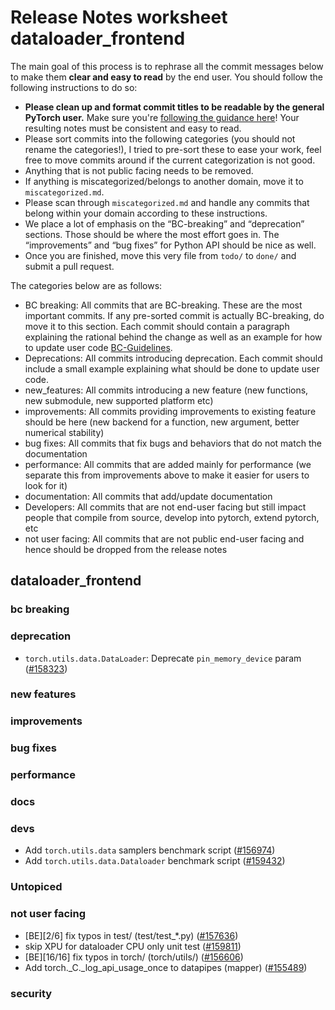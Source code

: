 
# Release Notes worksheet dataloader_frontend

The main goal of this process is to rephrase all the commit messages below to make them **clear and easy to read** by the end user. You should follow the following instructions to do so:

* **Please clean up and format commit titles to be readable by the general PyTorch user.** Make sure you're [following the guidance here](https://docs.google.com/document/d/14OmgGBr1w6gl1VO47GGGdwrIaUNr92DFhQbY_NEk8mQ/edit)! Your resulting notes must be consistent and easy to read.
* Please sort commits into the following categories (you should not rename the categories!), I tried to pre-sort these to ease your work, feel free to move commits around if the current categorization is not good.
* Anything that is not public facing needs to be removed.
* If anything is miscategorized/belongs to another domain, move it to `miscategorized.md`.
* Please scan through `miscategorized.md` and handle any commits that belong within your domain according to these instructions.
* We place a lot of emphasis on the “BC-breaking” and “deprecation” sections. Those should be where the most effort goes in. The “improvements” and “bug fixes” for Python API should be nice as well.
* Once you are finished, move this very file from `todo/` to `done/` and submit a pull request.

The categories below are as follows:

* BC breaking: All commits that are BC-breaking. These are the most important commits. If any pre-sorted commit is actually BC-breaking, do move it to this section. Each commit should contain a paragraph explaining the rational behind the change as well as an example for how to update user code [BC-Guidelines](https://docs.google.com/document/d/14OmgGBr1w6gl1VO47GGGdwrIaUNr92DFhQbY_NEk8mQ/edit#heading=h.a9htwgvvec1m).
* Deprecations: All commits introducing deprecation. Each commit should include a small example explaining what should be done to update user code.
* new_features: All commits introducing a new feature (new functions, new submodule, new supported platform etc)
* improvements: All commits providing improvements to existing feature should be here (new backend for a function, new argument, better numerical stability)
* bug fixes: All commits that fix bugs and behaviors that do not match the documentation
* performance: All commits that are added mainly for performance (we separate this from improvements above to make it easier for users to look for it)
* documentation: All commits that add/update documentation
* Developers: All commits that are not end-user facing but still impact people that compile from source, develop into pytorch, extend pytorch, etc
* not user facing: All commits that are not public end-user facing and hence should be dropped from the release notes

## dataloader_frontend
### bc breaking
### deprecation
- `torch.utils.data.DataLoader`: Deprecate `pin_memory_device` param ([#158323](https://github.com/pytorch/pytorch/pull/158323))
### new features
### improvements
### bug fixes
### performance
### docs
### devs
- Add `torch.utils.data` samplers benchmark script ([#156974](https://github.com/pytorch/pytorch/pull/156974))
- Add `torch.utils.data.Dataloader` benchmark script ([#159432](https://github.com/pytorch/pytorch/pull/159432))
### Untopiced
### not user facing
- [BE][2/6] fix typos in test/ (test/test_*.py) ([#157636](https://github.com/pytorch/pytorch/pull/157636))
- skip XPU for dataloader CPU only unit test ([#159811](https://github.com/pytorch/pytorch/pull/159811))
- [BE][16/16] fix typos in torch/ (torch/utils/) ([#156606](https://github.com/pytorch/pytorch/pull/156606))
- Add torch._C._log_api_usage_once to datapipes (mapper) ([#155489](https://github.com/pytorch/pytorch/pull/155489))
### security

